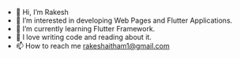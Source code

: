 - 👋 Hi, I’m Rakesh
- 👀 I’m interested in developing Web Pages and Flutter Applications.
- 🌱 I’m currently learning Flutter Framework.
- 💞️ I love writing code and reading about it.
- 📫 How to reach me rakeshaitham1@gmail.com

<!---
rakesh-aitham/rakesh-aitham is a ✨ special ✨ repository because its `README.md` (this file) appears on your GitHub profile.
You can click the Preview link to take a look at your changes.
--->
